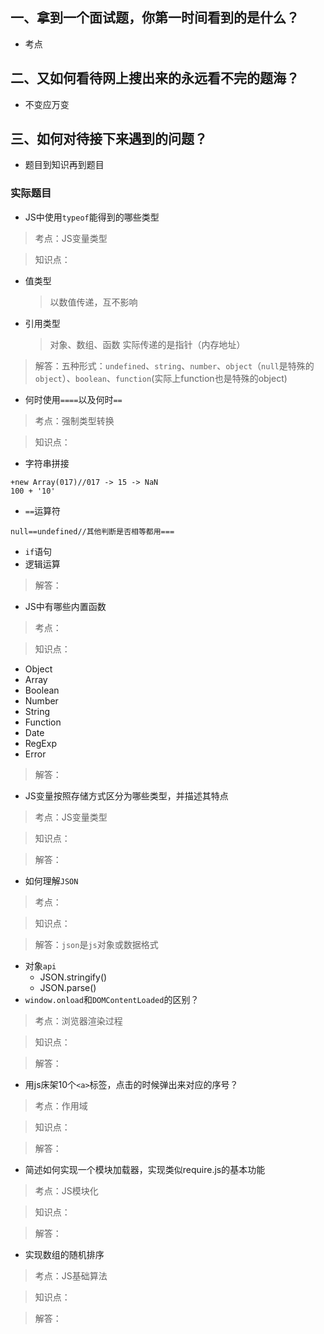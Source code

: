 ## 一、拿到一个面试题，你第一时间看到的是什么？
+ 考点
## 二、又如何看待网上搜出来的永远看不完的题海？
+ 不变应万变
## 三、如何对待接下来遇到的问题？
+ 题目到知识再到题目

### 实际题目
- JS中使用`typeof`能得到的哪些类型
> 考点：JS变量类型

> 知识点：
- 值类型
    > 以数值传递，互不影响
- 引用类型
    > 对象、数组、函数
    > 实际传递的是指针（内存地址）

> 解答：五种形式：`undefined`、`string`、`number`、`object`（`null`是特殊的`object`）、`boolean`、`function`(实际上function也是特殊的object)

- 何时使用`====`以及何时`==`
> 考点：强制类型转换

> 知识点：
 - 字符串拼接
 ```
 +new Array(017)//017 -> 15 -> NaN 
 100 + '10'
 ```
 - `==`运算符
 ```
null==undefined//其他判断是否相等都用===
 ```
 - `if`语句
 - 逻辑运算

> 解答：

- JS中有哪些内置函数
> 考点：

> 知识点：
- Object
- Array
- Boolean
- Number
- String
- Function
- Date
- RegExp
- Error

> 解答：

- JS变量按照存储方式区分为哪些类型，并描述其特点
> 考点：JS变量类型

> 知识点：

> 解答：

- 如何理解`JSON`
> 考点：

> 知识点：

> 解答：`json`是`js`对象或数据格式
- 对象`api`
    - JSON.stringify()
    - JSON.parse()
- `window.onload`和`DOMContentLoaded`的区别？
> 考点：浏览器渲染过程

> 知识点：

> 解答：

- 用js床架10个`<a>`标签，点击的时候弹出来对应的序号？
> 考点：作用域

> 知识点：

> 解答：

- 简述如何实现一个模块加载器，实现类似require.js的基本功能
> 考点：JS模块化

> 知识点：

> 解答：

- 实现数组的随机排序
> 考点：JS基础算法

> 知识点：

> 解答：
